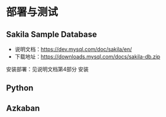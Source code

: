 # 部署与测试

## Sakila Sample Database

- 说明文档：https://dev.mysql.com/doc/sakila/en/
- 下载地址：https://downloads.mysql.com/docs/sakila-db.zip

安装部署：见说明文档第4部分 安装

## Python





## Azkaban


